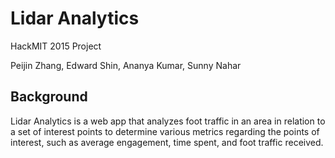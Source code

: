 # Lidar Analytics

HackMIT 2015 Project

Peijin Zhang, Edward Shin, Ananya Kumar, Sunny Nahar

## Background

Lidar Analytics is a web app that analyzes foot traffic in an area in relation to a set of interest points to determine various metrics regarding the points of interest, such as average engagement, time spent, and foot traffic received.
